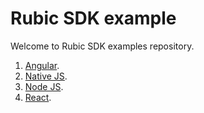 # Rubic SDK example

Welcome to Rubic SDK examples repository.

1. [Angular](https://github.com/Cryptorubic/rubic-sdk-example/tree/master/examples/angular).
2. [Native JS](https://github.com/Cryptorubic/rubic-sdk-example/tree/master/examples/native-js).
3. [Node JS](https://github.com/Cryptorubic/rubic-sdk-example/tree/master/examples/node-js).
4. [React](https://github.com/Cryptorubic/rubic-sdk-example/tree/master/examples/react).

